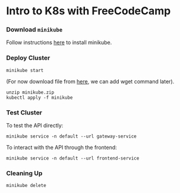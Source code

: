# Intro to K8s with FreeCodeCamp

### Download `minikube`
Follow instructions [here](https://v1-18.docs.kubernetes.io/docs/tasks/tools/install-minikube/) to install minikube.

### Deploy Cluster
```
minikube start
```
(For now download file from [here](https://easyupload.io/rar6u7), we can add wget command later).
```
unzip minikube.zip
kubectl apply -f minikube
```

### Test Cluster
To test the API directly:
```
minikube service -n default --url gateway-service
```
To interact with the API through the frontend:
```
minikube service -n default --url frontend-service
```

### Cleaning Up
```
minikube delete
```
